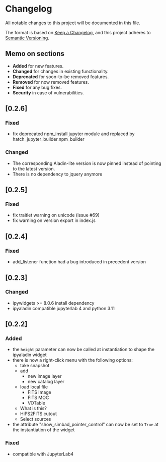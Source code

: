 # Changelog

All notable changes to this project will be documented in this file.

The format is based on [Keep a Changelog](https://keepachangelog.com/en/1.0.0/),
and this project adheres to [Semantic Versioning](https://semver.org/spec/v2.0.0.html).

## Memo on sections

* **Added** for new features.
* **Changed** for changes in existing functionality.
* **Deprecated** for soon-to-be removed features.
* **Removed** for now removed features.
* **Fixed** for any bug fixes.
* **Security** in case of vulnerabilities.

## [0.2.6]

### Fixed

* fix deprecated npm_install jupyter module and replaced by hatch_jupyter_builder.npm_builder

### Changed

* The corresponding Aladin-lite version is now pinned instead of pointing to the latest version.
* There is no dependency to jquery anymore

## [0.2.5]

### Fixed

* fix traitlet warning on unicode (issue #69)
* fix warning on version export in index.js

## [0.2.4]

### Fixed

* add_listener function had a bug introduced in precedent version

## [0.2.3]

### Changed

* ipywidgets >= 8.0.6 install dependency
* ipyaladin compatible jupyterlab 4 and python 3.11

## [0.2.2]

### Added

* the `height` parameter can now be called at instantiation to shape the ipyaladin widget 
* there is now a right-click menu with the following options:
  * take snapshot
  * add
    * new image layer
    * new catalog layer
  *  load local file
     * FITS Image
     * FITS MOC
     * VOTable
  * What is this?
  * HiPS2FITS cutout
  * Select sources
* the attribute "show_simbad_pointer_control" can now be set to `True` at the instantiation of the widget

### Fixed

* compatible with JupyterLab4
